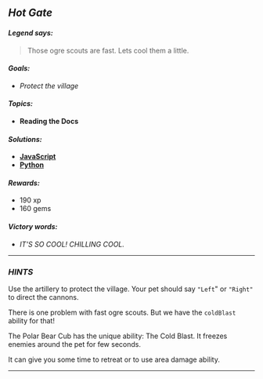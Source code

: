 ## _Hot Gate_

#### _Legend says:_
> Those ogre scouts are fast. Lets cool them a little.

#### _Goals:_
+ _Protect the village_

#### _Topics:_
+ **Reading the Docs**

#### _Solutions:_
+ **[JavaScript](hotGate.js)**
+ **[Python](hot_gate.py)**

#### _Rewards:_
+ 190 xp
+ 160 gems

#### _Victory words:_
+ _IT'S SO COOL! CHILLING COOL._

___

### _HINTS_

Use the artillery to protect the village. Your pet should say `"Left`" or `"Right"` to direct the cannons.

There is one problem with fast ogre scouts. But we have the `coldBlast` ability for that!

The Polar Bear Cub has the unique ability: The Cold Blast. It freezes enemies around the pet for few seconds.

It can give you some time to retreat or to use area damage ability.

___
